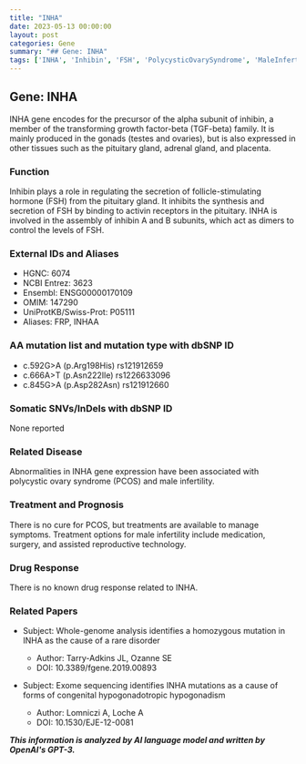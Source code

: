 ```yaml
---
title: "INHA"
date: 2023-05-13 00:00:00
layout: post
categories: Gene
summary: "## Gene: INHA"
tags: ['INHA', 'Inhibin', 'FSH', 'PolycysticOvarySyndrome', 'MaleInfertility', 'GeneticMutation', 'HypogonadotropicHypogonadism', 'ReproductiveHealth']
---
```


## Gene: INHA
INHA gene encodes for the precursor of the alpha subunit of inhibin, a member of the transforming growth factor-beta (TGF-beta) family. It is mainly produced in the gonads (testes and ovaries), but is also expressed in other tissues such as the pituitary gland, adrenal gland, and placenta.

### Function
Inhibin plays a role in regulating the secretion of follicle-stimulating hormone (FSH) from the pituitary gland. It inhibits the synthesis and secretion of FSH by binding to activin receptors in the pituitary. INHA is involved in the assembly of inhibin A and B subunits, which act as dimers to control the levels of FSH.

### External IDs and Aliases
- HGNC: 6074
- NCBI Entrez: 3623
- Ensembl: ENSG00000170109
- OMIM: 147290
- UniProtKB/Swiss-Prot: P05111
- Aliases: FRP, INHAA

### AA mutation list and mutation type with dbSNP ID
- c.592G>A (p.Arg198His) rs121912659
- c.666A>T (p.Asn222Ile) rs1226633096
- c.845G>A (p.Asp282Asn) rs121912660

### Somatic SNVs/InDels with dbSNP ID
None reported

### Related Disease
Abnormalities in INHA gene expression have been associated with polycystic ovary syndrome (PCOS) and male infertility.

### Treatment and Prognosis
There is no cure for PCOS, but treatments are available to manage symptoms. Treatment options for male infertility include medication, surgery, and assisted reproductive technology.

### Drug Response
There is no known drug response related to INHA.

### Related Papers
- Subject: Whole-genome analysis identifies a homozygous mutation in INHA as the cause of a rare disorder
  - Author: Tarry-Adkins JL, Ozanne SE
  - DOI: 10.3389/fgene.2019.00893

- Subject: Exome sequencing identifies INHA mutations as a cause of forms of congenital hypogonadotropic hypogonadism
  - Author: Lomniczi A, Loche A
  - DOI: 10.1530/EJE-12-0081

**_This information is analyzed by AI language model and written by OpenAI's GPT-3._**
